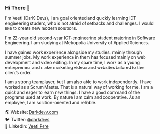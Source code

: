 ### Hi There 👋
I'm Veeti (DarK-Devs), I am goal oriented and quickly learning ICT engineering student, who is not afraid of setbacks and challenges. I would like to create new modern solutions.

I'm 22-year-old second-year ICT-engineering student majoring in Software Engineering. I am studying at Metropolia University of Applied Sciences.

I have gained work experience alongside my studies, mainly through summer jobs. My work experience in them has focused mainly on web development and video editing. In my spare time, I work as a young entrepreneur and make marketing videos and websites tailored to the client’s order.

I am a strong teamplayer, but I am also able to work independently. I have worked as a Scrum Master. That is a natural way of working for me. I am a quick and eager to learn new things. I have a good command of the programs used at work. By nature I am calm and cooperative. As an employee, I am solution-oriented and reliable.


🌎 Website: [Darkdevv.com](https://Darkdevv.com)  
🐦 Twitter: [@darkdevs](https://twitter.com/darkdevs)  
💼 LinkedIn: [Veeti Pere](https://www.linkedin.com/in/veeti-pere-948067180/)
